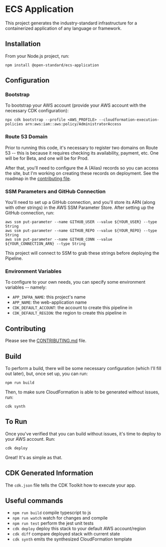 # ECS Application

This project generates the industry-standard infrastructure for a containerized application of any language or framework.

## Installation

From your Node.js project, run:
```console
npm install @open-standard/ecs-application
```

## Configuration

### Bootstrap

To bootstrap your AWS account (provide your AWS account with the necessary CDK configuration):
```console
npx cdk bootstrap --profile <AWS_PROFILE> --cloudformation-execution-policies arn:aws:iam::aws:policy/AdministratorAccess
```

### Route 53 Domain

Prior to running this code, it's necessary to register two domains on Route 53 -- this is because it requires checking its availability, payment, etc. One will be for Beta, and one will be for Prod.

After that, you'll need to configure the A (Alias) records so you can access the site, but I'm working on creating these records on deployment. See the roadmap in the [contributing file](./CONTRIBUTING.md).

### SSM Parameters and GitHub Connection

You'll need to set up a GitHub connection, and you'll store its ARN (along with other strings) in the AWS SSM Parameter Store. After setting up the GitHub connection, run:
```console
aws ssm put-parameter --name GITHUB_USER --value ${YOUR_USER} --type String
aws ssm put-parameter --name GITHUB_REPO --value ${YOUR_REPO} --type String
aws ssm put-parameter --name GITHUB_CONN --value ${YOUR_CONNECTION_ARN} --type String
```

This project will connect to SSM to grab these strings before deploying the Pipeline.

### Environment Variables

To configure to your own needs, you can specify some environment variables -- namely:
- `APP_INFRA_NAME`: this project's name
- `APP_NAME`: the web-application name
- `CDK_DEFAULT_ACCOUNT`: the account to create this pipeline in
- `CDK_DEFAULT_REGION`: the region to create this pipeline in

## Contributing

Please see the [CONTRIBUTING.md](./CONTRIBUTING.md) file.

## Build

To perform a build, there will be some necessary configuration (which I'll fill out later), but, once set up, you can run:
```console
npm run build
```

Then, to make sure CloudFormation is able to be generated without issues, run:
```console
cdk synth
```

## To Run

Once you've verified that you can build without issues, it's time to deploy to your AWS account. Run:
```console
cdk deploy
```

Great! It's as simple as that.

## CDK Generated Information

The `cdk.json` file tells the CDK Toolkit how to execute your app.

## Useful commands

 * `npm run build`   compile typescript to js
 * `npm run watch`   watch for changes and compile
 * `npm run test`    perform the jest unit tests
 * `cdk deploy`      deploy this stack to your default AWS account/region
 * `cdk diff`        compare deployed stack with current state
 * `cdk synth`       emits the synthesized CloudFormation template

